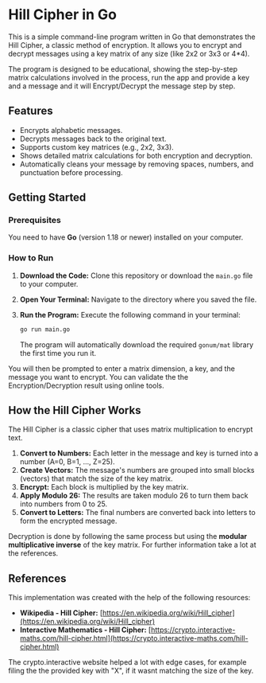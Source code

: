 # Hill Cipher in Go

This is a simple command-line program written in Go that demonstrates the Hill Cipher, a classic method of encryption. It allows you to encrypt and decrypt messages using a key matrix of any size (like 2x2 or 3x3 or 4*4).

The program is designed to be educational, showing the step-by-step matrix calculations involved in the process, run the app and provide a key and a message and it will Encrypt/Decrypt the message step by step.

## Features

*   Encrypts alphabetic messages.
*   Decrypts messages back to the original text.
*   Supports custom key matrices (e.g., 2x2, 3x3).
*   Shows detailed matrix calculations for both encryption and decryption.
*   Automatically cleans your message by removing spaces, numbers, and punctuation before processing.

## Getting Started

### Prerequisites

You need to have **Go** (version 1.18 or newer) installed on your computer.

### How to Run

1.  **Download the Code:**
    Clone this repository or download the `main.go` file to your computer.

2.  **Open Your Terminal:**
    Navigate to the directory where you saved the file.

3.  **Run the Program:**
    Execute the following command in your terminal:
    ```sh
    go run main.go
    ```
    The program will automatically download the required `gonum/mat` library the first time you run it.

You will then be prompted to enter a matrix dimension, a key, and the message you want to encrypt. You can validate the the Encryption/Decryption result using online tools.

## How the Hill Cipher Works

The Hill Cipher is a classic cipher that uses matrix multiplication to encrypt text.

1.  **Convert to Numbers:** Each letter in the message and key is turned into a number (A=0, B=1, ..., Z=25).
2.  **Create Vectors:** The message's numbers are grouped into small blocks (vectors) that match the size of the key matrix.
3.  **Encrypt:** Each block is multiplied by the key matrix.
4.  **Apply Modulo 26:** The results are taken modulo 26 to turn them back into numbers from 0 to 25.
5.  **Convert to Letters:** The final numbers are converted back into letters to form the encrypted message.

Decryption is done by following the same process but using the **modular multiplicative inverse** of the key matrix. For further information take a lot at the references.

## References

This implementation was created with the help of the following resources:

*   **Wikipedia - Hill Cipher:** [https://en.wikipedia.org/wiki/Hill_cipher](https://en.wikipedia.org/wiki/Hill_cipher)
*   **Interactive Mathematics - Hill Cipher:** [https://crypto.interactive-maths.com/hill-cipher.html](https://crypto.interactive-maths.com/hill-cipher.html)
   
The crypto.interactive website helped a lot with edge cases, for example filing the the provided key with "X", if it wasnt matching the size of the key.
